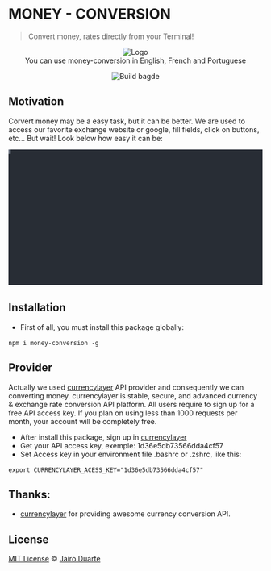 # MONEY - CONVERSION
> Convert money, rates directly from your Terminal!

<p align="center">
  <img src="https://i.imgur.com/ddhPSQ4.png" height="64" alt="Logo">
  <br>
  You can use money-conversion in English, French and Portuguese
  <p align="center">
    <img src="https://badge.fury.io/js/money-conversion.svg" alt="Build bagde">
    <!-- <img src="https://img.shields.io/amo/d/:addonId.svg" alt="Build bagde">
    <img src="https://badge.fury.io/js/money-conversion.svg" alt="Build bagde"> -->
    
  </p>
</p>


## Motivation
Corvert money may be a easy task, but it can be better. We are used to access our favorite exchange website or google, fill fields, click on buttons, etc... But wait! Look below how easy it can be:

<p align="center">
  <img src="./demo.svg" alt="Animated Gif">
</p>


## Installation
- First of all, you must install this package globally:

```
npm i money-conversion -g
```

## Provider
Actually we used [currencylayer](https://currencylayer.com/) API provider and consequently we can converting money. 
currencylayer is stable, secure, and advanced currency & exchange rate conversion API platform. All users require to sign up for a free API access key. If you plan on using less than 1000 requests per month, your account will be completely free.

- After install this package, sign up in [currencylayer](https://currencylayer.com/)
- Get your API access key, exemple: 1d36e5db73566dda4cf57
- Set Access key in your environment file .bashrc or .zshrc, like this:
```
export CURRENCYLAYER_ACESS_KEY="1d36e5db73566dda4cf57"
```



## Thanks:

- [currencylayer](https://currencylayer.com/) for providing awesome currency conversion API.


## License
[MIT License](https://github.com/afonsopacifer/open-source-boilerplate/blob/master/LICENSE.md) ©  [Jairo Duarte](https://github.com/jairoduarte)
